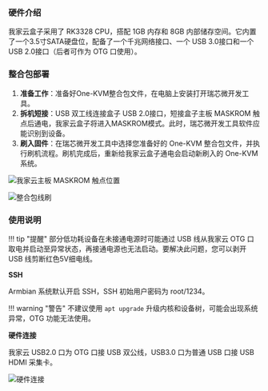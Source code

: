 ### 硬件介绍

我家云盒子采用了 RK3328 CPU，搭配 1GB 内存和 8GB 内部储存空间。它内置了一个3.5寸SATA硬盘位，配备了一个千兆网络接口、一个 USB 3.0接口和一个 USB 2.0接口（后者可作为 OTG 口使用）。

### 整合包部署

1. **准备工作**：准备好One-KVM整合包文件，在电脑上安装打开瑞芯微开发工具。
2. **拆机短接**：USB 双工线连接盒子 USB 2.0接口，短接盒子主板 MASKROM 触点后通电，我家云盒子将进入MASKROM模式。此时，瑞芯微开发工具软件应能识别到设备。
3. **刷入固件**：在瑞芯微开发工具中选择您准备好的 One-KVM 整合包文件，并执行刷机流程。刷机完成后，重新给我家云盒子通电会启动新刷入的 One-KVM 系统。

![我家云主板 MASKROM 触点位置](../img/freecompress-01b88f3974c8f447d7c098ccaa292a32.jpeg)

![整合包线刷](../img/image-202411182144.png)

### 使用说明

!!! tip "提醒"
    部分低功耗设备在未接通电源时可能通过 USB 线从我家云 OTG 口取电并启动至异常状态，再接通电源也无法启动。要解决此问题，您可以剥开 USB 线剪断红色5V细电线。

**SSH**

Armbian 系统默认开启 SSH，SSH 初始用户密码为 root/1234。

!!! warning "警告"
    不建议使用 `apt upgrade` 升级内核和设备树，可能会出现系统异常，OTG 功能无法使用。

**硬件连接**

我家云 USB2.0 口为 OTG 口接 USB 双公线，USB3.0 口为普通 USB 口接 USB HDMI 采集卡。

![硬件连接](../img/freecompress-1733221690264.png)
